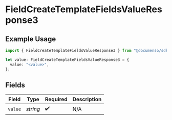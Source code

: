 # FieldCreateTemplateFieldsValueResponse3

## Example Usage

```typescript
import { FieldCreateTemplateFieldsValueResponse3 } from "@documenso/sdk-typescript/models/operations";

let value: FieldCreateTemplateFieldsValueResponse3 = {
  value: "<value>",
};
```

## Fields

| Field              | Type               | Required           | Description        |
| ------------------ | ------------------ | ------------------ | ------------------ |
| `value`            | *string*           | :heavy_check_mark: | N/A                |